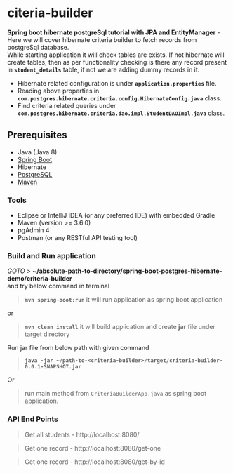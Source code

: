 # citeria-builder

**Spring boot hibernate postgreSql tutorial with JPA and EntityManager** - 
Here we will cover hibernate criteria builder to fetch records from postgreSql database.  
While starting application it will check tables are exists. If not hibernate will create tables,
then as per functionality checking is there any record present in **`student_details`** table, if not we are adding dummy records in it.    

- Hibernate related configuration is under **`application.properties`** file.
- Reading above properties in **`com.postgres.hibernate.criteria.config.HibernateConfig.java`** class.
- Find criteria related queries under **`com.postgres.hibernate.criteria.dao.impl.StudentDAOImpl.java`** class.


## Prerequisites 
- Java (Java 8)
- [Spring Boot](https://spring.io/projects/spring-boot)
- Hibernate
- [PostgreSQL](https://www.postgresql.org/docs/)
- [Maven](https://maven.apache.org/guides/index.html)


### Tools
- Eclipse or IntelliJ IDEA (or any preferred IDE) with embedded Gradle
- Maven (version >= 3.6.0)
- pgAdmin 4
- Postman (or any RESTful API testing tool)


###  Build and Run application
_GOTO >_ **~/absolute-path-to-directory/spring-boot-postgres-hibernate-demo/criteria-builder**  
and try below command in terminal
> **```mvn spring-boot:run```** it will run application as spring boot application

or
> **```mvn clean install```** it will build application and create **jar** file under target directory 

Run jar file from below path with given command
> **```java -jar ~/path-to-<criteria-builder>/target/criteria-builder-0.0.1-SNAPSHOT.jar```**

Or 
> run main method from `CriteriaBuilderApp.java` as spring boot application.


### API End Points

> Get all students - http://localhost:8080/


> Get one record - http://localhost:8080/get-one


> Get one record - http://localhost:8080/get-by-id

